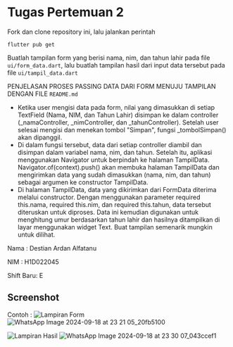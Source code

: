 # Tugas Pertemuan 2

Fork dan clone repository ini, lalu jalankan perintah 
```
flutter pub get
```
Buatlah tampilan form yang berisi nama, nim, dan tahun lahir pada file `ui/form_data.dart`, lalu buatlah tampilan hasil dari input data tersebut pada file `ui/tampil_data.dart`

PENJELASAN PROSES PASSING DATA DARI FORM MENUJU TAMPILAN DENGAN FILE `README.md`
- Ketika user mengisi data pada form, nilai yang dimasukkan di setiap TextField (Nama, NIM, dan Tahun Lahir) disimpan ke dalam controller (_namaController, _nimController, dan _tahunController). Setelah user selesai mengisi dan menekan tombol "Simpan", fungsi _tombolSimpan() akan dipanggil.
- Di dalam fungsi tersebut, data dari setiap controller diambil dan disimpan dalam variabel nama, nim, dan tahun. Setelah itu, aplikasi menggunakan Navigator untuk berpindah ke halaman TampilData. Navigator.of(context).push() akan membuka halaman TampilData dan mengirimkan data yang sudah dimasukkan (nama, nim, dan tahun) sebagai argumen ke constructor TampilData.
- Di halaman TampilData, data yang dikirimkan dari FormData diterima melalui constructor. Dengan menggunakan parameter required this.nama, required this.nim, dan required this.tahun, data tersebut diteruskan untuk diproses. Data ini kemudian digunakan untuk menghitung umur berdasarkan tahun lahir dan hasilnya ditampilkan di layar menggunakan widget Text.
Buat tampilan semenarik mungkin untuk dilihat.


Nama : Destian Ardan Alfatanu

NIM : H1D022045

Shift Baru: E

## Screenshot
Contoh :
![Lampiran Form](form.png)
![WhatsApp Image 2024-09-18 at 23 21 05_20fb5100](https://github.com/user-attachments/assets/e1b43228-7cde-49d4-8803-aaaf4182e103)

![Lampiran Hasil](hasil.png)
![WhatsApp Image 2024-09-18 at 23 30 07_043ccef1](https://github.com/user-attachments/assets/12b42de5-8a44-453e-98a7-9bc30301ed5a)

